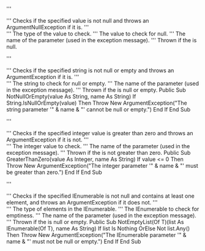 ''' <summary>
''' Checks if the specified value is not null and throws an ArgumentNullException if it is.
''' </summary>
''' <typeparam name="T">The type of the value to check.</typeparam>
''' <param name="value">The value to check for null.</param>
''' <param name="name">The name of the parameter (used in the exception message).</param>
''' <exception cref="ArgumentNullException">Thrown if the <paramref name="value"/> is null.</exception>

''' <summary>
''' Checks if the specified string is not null or empty and throws an ArgumentException if it is.
''' </summary>
''' <param name="value">The string to check for null or empty.</param>
''' <param name="name">The name of the parameter (used in the exception message).</param>
''' <exception cref="ArgumentException">Thrown if the <paramref name="value"/> is null or empty.</exception>
Public Sub NotNullOrEmpty(value As String, name As String)
    If String.IsNullOrEmpty(value) Then
        Throw New ArgumentException("The string parameter '" & name & "' cannot be null or empty.")
    End If
End Sub

''' <summary>
''' Checks if the specified integer value is greater than zero and throws an ArgumentException if it is not.
''' </summary>
''' <param name="value">The integer value to check.</param>
''' <param name="name">The name of the parameter (used in the exception message).</param>
''' <exception cref="ArgumentException">Thrown if the <paramref name="value"/> is not greater than zero.</exception>
Public Sub GreaterThanZero(value As Integer, name As String)
    If value <= 0 Then
        Throw New ArgumentException("The integer parameter '" & name & "' must be greater than zero.")
    End If
End Sub

        
''' <summary>
''' Checks if the specified IEnumerable is not null and contains at least one element, and throws an ArgumentException if it does not.
''' </summary>
''' <typeparam name="T">The type of elements in the IEnumerable.</typeparam>
''' <param name="list">The IEnumerable to check for emptiness.</param>
''' <param name="name">The name of the parameter (used in the exception message).</param>
''' <exception cref="ArgumentException">Thrown if the <paramref name="list"/> is null or empty.</exception>
Public Sub NotEmptyList(Of T)(list As IEnumerable(Of T), name As String)
    If list Is Nothing OrElse Not list.Any() Then
        Throw New ArgumentException("The IEnumerable parameter '" & name & "' must not be null or empty.")
    End If
End Sub
            